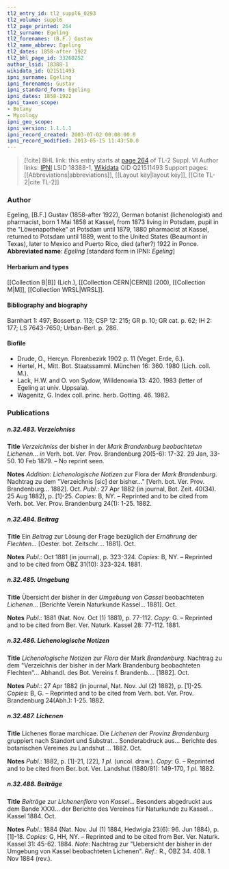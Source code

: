 ```yaml
---
tl2_entry_id: tl2_suppl6_0293
tl2_volume: suppl6
tl2_page_printed: 264
tl2_surname: Egeling
tl2_forenames: (B.F.) Gustav
tl2_name_abbrev: Egeling
tl2_dates: 1858-after 1922
tl2_bhl_page_id: 33260252
author_lsid: 18388-1
wikidata_id: Q21511493
ipni_surname: Egeling
ipni_forenames: Gustav
ipni_standard_form: Egeling
ipni_dates: 1858-1922
ipni_taxon_scope: 
- Botany
- Mycology
ipni_geo_scope: 
ipni_version: 1.1.1.1
ipni_record_created: 2003-07-02 00:00:00.0
ipni_record_modified: 2013-05-15 11:43:50.0
---
```


> [!cite] BHL link: this entry starts at [page 264](https://www.biodiversitylibrary.org/page/33260252) of TL-2 Suppl. VI
> Author links: [IPNI](https://www.ipni.org/a/18388-1) LSID 18388-1, [Wikidata](https://www.wikidata.org/wiki/Q21511493) QID Q21511493
> Support pages: [[Abbreviations|abbreviations]], [[Layout key|layout key]], [[Cite TL-2|cite TL-2]]

### Author

Egeling, \[B.F.\] Gustav (1858-after 1922), German botanist (lichenologist) and pharmacist, born 1 Mai 1858 at Kassel, from 1873 living in Potsdam, pupil in the "Löwenapotheke" at Potsdam until 1879, 1880 pharmacist at Kassel, returned to Potsdam until 1889, went to the United States (Beaumont in Texas), later to Mexico and Puerto Rico, died (after?) 1922 in Ponce. 
**Abbreviated name**: *Egeling* \[standard form in IPNI: *Egeling*\]

#### Herbarium and types

[[Collection B|B]] (Lich.), [[Collection CERN|CERN]] (200), [[Collection M|M]], [[Collection WRSL|WRSL]].

#### Bibliography and biography

Barnhart 1: 497; Bossert p. 113; CSP 12: 215; GR p. 10; GR cat. p. 62; IH 2: 177; LS 7643-7650; Urban-Berl. p. 286.

#### Biofile

- Drude, O., Hercyn. Florenbezirk 1902 p. 11 (Veget. Erde, 6.).
- Hertel, H., Mitt. Bot. Staatssamml. München 16: 360. 1980 (Lich. coll. M.).
- Lack, H.W. and O. von Sydow, Willdenowia 13: 420. 1983 (letter of Egeling at univ. Uppsala).
- Wagenitz, G. Index coll. princ. herb. Gotting. 46. 1982.

### Publications

##### n.32.483. Verzeichniss

**Title**
*Verzeichniss* der bisher in der *Mark Brandenburg beobachteten Lichenen*... *in* Verh. bot. Ver. Prov. Brandenburg 20(5-6): 17-32. 29 Jan, 33-50. 10 Feb 1879. – No reprint seen.

**Notes**
*Addition*: *Lichenologische Notizen* zur Flora der *Mark Brandenburg*. Nachtrag zu dem "Verzeichnis \[sic\] der bisher..." \[Verh. bot. Ver. Prov. Brandenburg... 1882\]. Oct.
*Publ*.: 27 Apr 1882 (in journal, Bot. Zeit. 40(34). 25 Aug 1882), p. \[1\]-25. *Copies*: B, NY. – Reprinted and to be cited from Verh. bot. Ver. Prov. Brandenburg 24(1): 1-25. 1882.

##### n.32.484. Beitrag

**Title**
Ein *Beitrag* zur Lösung der Frage bezüglich der *Ernährung* der *Flechten*... \[Oester. bot. Zeitschr.... 1881\]. Oct.

**Notes**
*Publ*.: Oct 1881 (in journal), p. 323-324. *Copies*: B, NY. – Reprinted and to be cited from ÖBZ 31(10): 323-324. 1881.

##### n.32.485. Umgebung

**Title**
Übersicht der bisher in der *Umgebung* von *Cassel* beobachteten *Lichenen*... \[Berichte Verein Naturkunde Kassel... 1881\]. Oct.

**Notes**
*Publ*.: 1881 (Nat. Nov. Oct (1) 1881), p. 77-112. *Copy*: G. – Reprinted and to be cited from Ber. Ver. Naturk. Kassel 28: 77-112. 1881.

##### n.32.486. Lichenologische Notizen

**Title**
*Lichenologische Notizen* zur *Flora* der Mark *Brandenburg*. Nachtrag zu dem "Verzeichnis der bisher in der Mark Brandenburg beobachteten Flechten"... Abhandl. des Bot. Vereins f. Brandenb.... \[1882\]. Oct.

**Notes**
*Publ*.: 27 Apr 1882 (in journal, Nat. Nov. Jul (2) 1882), p. \[1\]-25. *Copies*: B, G. – Reprinted and to be cited from Verh. bot. Ver. Prov. Brandenburg 24(Abh.): 1-25. 1882.

##### n.32.487. Lichenen

**Title**
Lichenes florae marchicae. Die *Lichenen* der *Provinz Brandenburg* gruppiert nach Standort und Substrat... Sonderabdruck aus... Berichte des botanischen Vereines zu Landshut ... 1882. Oct.

**Notes**
*Publ*.: 1882, p. \[1\]-21, \[22\], *1 pl*. (uncol. draw.). *Copy*: G. – Reprinted and to be cited from Ber. bot. Ver. Landshut (1880/81): 149-170, *1 pl*. 1882.

##### n.32.488. Beiträge

**Title**
*Beiträge* zur *Lichenenflora* von *Kassel*... Besonders abgedruckt aus dem Bande XXXI... der Berichte des Vereines für Naturkunde zu Kassel... Kassel 1884. Oct.

**Notes**
*Publ*.: 1884 (Nat. Nov. Jul (1) 1884, Hedwigia 23(6): 96. Jun 1884), p. \[1\]-18. *Copies*: G, HH, NY. – Reprinted and to be cited from Ber. Ver. Naturk. Kassel 31: 45-62. 1884.
*Note*: Nachtrag zur "Uebersicht der bisher in der Umgebung von Kassel beobachteten Lichenen".
*Ref*.: R., ÖBZ 34. 408. 1 Nov 1884 (rev.).

